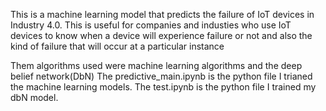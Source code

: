 This is a machine learning model that predicts the failure of IoT devices in Industry 4.0.
This is useful for companies and industies who use IoT devices to know when a device will experience failure or not and also the kind of failure that will occur at a particular instance

Them algorithms used were machine learning algorithms and the deep belief network(DbN)
The predictive_main.ipynb is the python file I trianed the machine learning models.
The test.ipynb is the python file I trained my dbN model.
